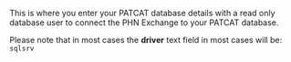 
This is where you enter your PATCAT database details with a read only database user to connect the PHN Exchange to your PATCAT database.

Please note that in most cases the **driver** text field in most cases will be: `sqlsrv`
